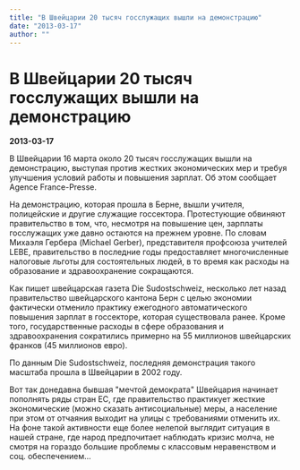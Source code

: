 ```yaml
---
title: "В Швейцарии 20 тысяч госслужащих вышли на демонстрацию"
date: "2013-03-17"
author: ""
---
```


# В Швейцарии 20 тысяч госслужащих вышли на демонстрацию

**2013-03-17** 

В Швейцарии 16 марта около 20 тысяч госслужащих вышли на демонстрацию, выступая против жестких экономических мер и требуя улучшения условий работы и повышения зарплат. Об этом сообщает Agence France-Presse.

На демонстрацию, которая прошла в Берне, вышли учителя, полицейские и другие служащие госсектора. Протестующие обвиняют правительство в том, что, несмотря на повышение цен, зарплаты госслужащих уже давно остаются на прежнем уровне. По словам Михаэля Гербера (Michael Gerber), представителя профсоюза учителей LEBE, правительство в последние годы предоставляет многочисленные налоговые льготы для состоятельных людей, в то время как расходы на образование и здравоохранение сокращаются.

Как пишет швейцарская газета Die Sudostschweiz, несколько лет назад правительство швейцарского кантона Берн с целью экономии фактически отменило практику ежегодного автоматического повышения зарплат в госсекторе, которая существовала ранее. Кроме того, государственные расходы в сфере образования и здравоохранения сократились примерно на 55 миллионов швейцарских франков (45 миллионов евро).

По данным Die Sudostschweiz, последняя демонстрация такого масштаба прошла в Швейцарии в 2002 году.

Вот так донедавна бывшая "мечтой демократа" Швейцария начинает пополнять ряды стран ЕС, где правительство практикует жесткие экономические (можно сказать антисоциальные) меры, а население при этом от отчаяния выходит на улицы с требованиями отменить их. На фоне такой активности еще более нелепой выглядит ситуация в нашей стране, где народ предпочитает наблюдать кризис молча, не смотря на гораздо большие проблемы с классовым неравенством и соц. обеспечением...